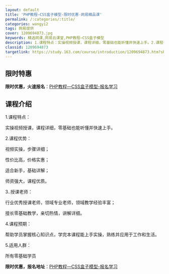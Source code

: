 ```yaml
---
layout: default
title: 'PHP教程—CSS盒子模型-限时优惠-网易精品课'
permalink: /:categories/:title/
categories: wangyi2
tags: 网易提供
cover: 1209694873.jpg
keywords: 精选网课,网易云课堂,PHP教程—CSS盒子模型
description: 1.课程特点：实操视频授课，课程详细，零基础也能听懂并快速上手。2.课程优势：视频实操，步骤详细；性价比高，价格实惠；适
classid: 1209694873
targetlink: https://study.163.com/course/introduction/1209694873.htm?share=1&shareId=1025206652&utm_campaign=share&utm_medium=iphoneShare&utm_source=&utm_u=1025206652
---
```


## 限时特惠

**限时优惠，火速报名**：[PHP教程—CSS盒子模型-报名学习](https://study.163.com/course/introduction/1209694873.htm?share=1&shareId=1025206652&utm_campaign=share&utm_medium=iphoneShare&utm_source=&utm_u=1025206652)

## 课程介绍

1.课程特点：

实操视频授课，课程详细，零基础也能听懂并快速上手。

2.课程优势：

视频实操，步骤详细；

性价比高，价格实惠；

适合新手，基础详解；

师资强大，课程优质。

3..授课老师：

行业优秀授课老师，领域专业老师，领域教学经验丰富；

擅长零基础教学，亲切热情，讲解详细。

4.课程预期：

帮助学员掌握核心知识点，学完本课程能上手实操，熟练并应用于工作和生活。

5.适用人群：

所有零基础学员

**限时优惠，报名地址**：[PHP教程—CSS盒子模型-报名学习](https://study.163.com/course/introduction/1209694873.htm?share=1&shareId=1025206652&utm_campaign=share&utm_medium=iphoneShare&utm_source=&utm_u=1025206652)

